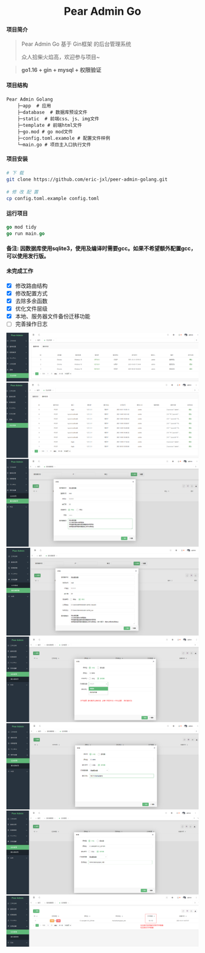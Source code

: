 <div align="center">
<br/>
<br/>
  <h1 align="center">
    Pear Admin Go
  </h1>
</div>

#### 项目简介
>Pear Admin Go 基于 Gin框架  的后台管理系统
>
>众人拾柴火焰高，欢迎参与项目~

> **go1.16 + gin	+	mysql	+	权限验证**	


####  项目结构

```
Pear Admin Golang
    ├─app  # 应用
    ├─database  # 数据库预设文件
    ├─static  # 前端css、js、img文件
    ├─template # 前端html文件
    ├─go.mod # go mod文件
    ├─config.toml.examole # 配置文件样例
    └─main.go # 项目主入口执行文件

```



#### 项目安装

```bash
# 下 载
git clone https://github.com/eric-jxl/peer-admin-golang.git

# 修 改 配 置
cp config.toml.example config.toml


```

#### 运行项目

```go
go mod tidy
go run main.go
```
#### 备注: 因数据库使用sqlite3，使用及编译时需要gcc。如果不希望额外配置gcc，可以使用发行版。 

#### 未完成工作
- [x] 修改路由结构
- [x] 修改配置方式
- [x] 去除多余函数
- [x] 优化文件层级
- [x] 本地、服务器文件备份迁移功能
- [ ] 完善操作日志 

![登陆日志](doc/image/login-log.png)
![操作日志](doc/image/oper-log.png)
![添加服务器-密码登陆](doc/image/server1.png)
![添加服务器-密钥登陆](doc/image/server2.png)
![添加任务](doc/image/task1.png)
![添加任务](doc/image/task2.png)
![添加任务](doc/image/task3.png)
![执行任务](doc/image/task4.png)
